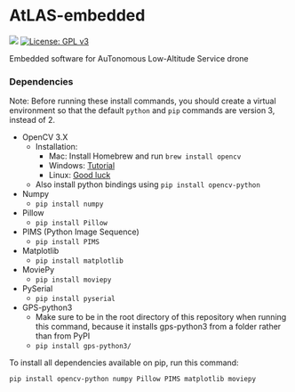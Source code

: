 # AtLAS-embedded

![](https://reposs.herokuapp.com/?path=ItsTimmy/AtLAS-server&color=blue)
[![License: GPL v3](https://img.shields.io/badge/License-GPL%20v3-blue.svg)](https://www.gnu.org/licenses/gpl-3.0)

Embedded software for AuTonomous Low-Altitude Service drone

### Dependencies

Note: Before running these install commands, you should create a virtual environment so that the default `python` and
`pip` commands are version 3, instead of 2.

 - OpenCV 3.X
   - Installation:
     - Mac: Install Homebrew and run `brew install opencv`
     - Windows: [Tutorial](https://docs.opencv.org/3.2.0/d3/d52/tutorial_windows_install.html)
     - Linux: [Good luck](https://docs.opencv.org/trunk/d7/d9f/tutorial_linux_install.html)
   - Also install python bindings using `pip install opencv-python`
 - Numpy
   - `pip install numpy`
 - Pillow
   - `pip install Pillow`
 - PIMS (Python Image Sequence)
   - `pip install PIMS`
 - Matplotlib
   - `pip install matplotlib`
 - MoviePy
   - `pip install moviepy`
 - PySerial
   - `pip install pyserial`
 - GPS-python3
   - Make sure to be in the root directory of this repository when running this command, because it installs gps-python3
   from a folder rather than from PyPI
   - `pip install gps-python3/`
   
To install all dependencies available on pip, run this command:

`pip install opencv-python numpy Pillow PIMS matplotlib moviepy`